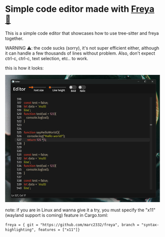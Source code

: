 # Simple code editor made with [Freya 🦀](https://github.com/marc2332/freya)

This is a simple code editor that showcases how to use tree-sitter and freya together.

WARNING ⚠️: the code sucks (sorry), it's not super efficient either, although it can handle a few thousands of lines without problem. Also, don't expect ctrl-c, ctrl-c, text selection, etc.. to work.

this is how it looks:

![Demo](./demo.png)

note: if you are in Linux and wanna give it a try, you must specify the "x11" (wayland support is coming) feature in Cargo.toml:

```
freya = { git = "https://github.com/marc2332/freya", branch = "syntax-highlighting", features = ["x11"]}
```